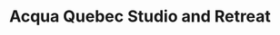 ---
title: "Acqua Quebec Studio and Retreat"
url: /guelph/acqua-quebec-studio-and-retreat/
shop: Kosmetik
---